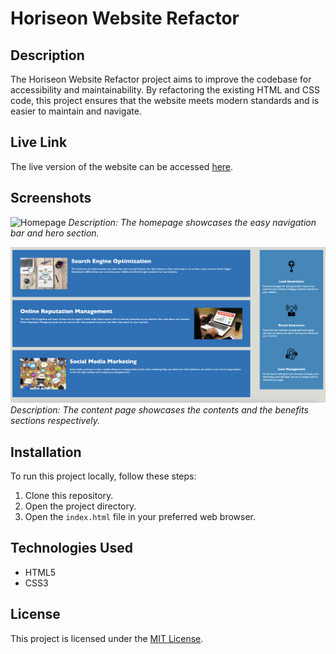 # Horiseon Website Refactor

## Description

The Horiseon Website Refactor project aims to improve the codebase for accessibility and maintainability. By refactoring the existing HTML and CSS code, this project ensures that the website meets modern standards and is easier to maintain and navigate.

## Live Link

The live version of the website can be accessed [here](https://www.google.com).

## Screenshots

![Homepage](./assets/images/screenshots/horiseon-hero-section.png)
_Description: The homepage showcases the easy navigation bar and hero section._

![Content Page](./assets/images/screenshots/horiseon-contents-section.png)
_Description: The content page showcases the contents and the benefits sections respectively._

## Installation

To run this project locally, follow these steps:

1. Clone this repository.
2. Open the project directory.
3. Open the `index.html` file in your preferred web browser.

## Technologies Used

- HTML5
- CSS3

## License

This project is licensed under the [MIT License](LICENSE).
